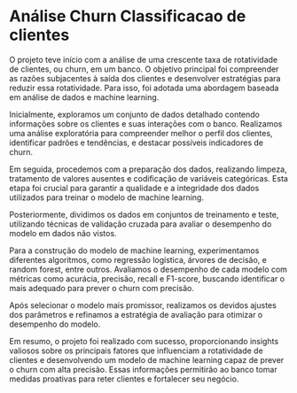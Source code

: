 # Análise Churn Classificacao de clientes
O projeto teve início com a análise de uma crescente taxa de rotatividade de clientes, ou churn, em um banco. O objetivo principal foi compreender as razões subjacentes à saída dos clientes e desenvolver estratégias para reduzir essa rotatividade. Para isso, foi adotada uma abordagem baseada em análise de dados e machine learning. 

Inicialmente, exploramos um conjunto de dados detalhado contendo informações sobre os clientes e suas interações com o banco. Realizamos uma análise exploratória para compreender melhor o perfil dos clientes, identificar padrões e tendências, e destacar possíveis indicadores de churn. 

Em seguida, procedemos com a preparação dos dados, realizando limpeza, tratamento de valores ausentes e codificação de variáveis categóricas. Esta etapa foi crucial para garantir a qualidade e a integridade dos dados utilizados para treinar o modelo de machine learning. 

Posteriormente, dividimos os dados em conjuntos de treinamento e teste, utilizando técnicas de validação cruzada para avaliar o desempenho do modelo em dados não vistos. 

Para a construção do modelo de machine learning, experimentamos diferentes algoritmos, como regressão logística, árvores de decisão, e random forest, entre outros. Avaliamos o desempenho de cada modelo com métricas como acurácia, precisão, recall e F1-score, buscando identificar o mais adequado para prever o churn com precisão. 

Após selecionar o modelo mais promissor, realizamos os devidos ajustes dos parâmetros e refinamos a estratégia de avaliação para otimizar o desempenho do modelo. 

Em resumo, o projeto foi realizado com sucesso, proporcionando insights valiosos sobre os principais fatores que influenciam a rotatividade de clientes e desenvolvendo um modelo de machine learning capaz de prever o churn com alta precisão. Essas informações permitirão ao banco tomar medidas proativas para reter clientes e fortalecer seu negócio. 
